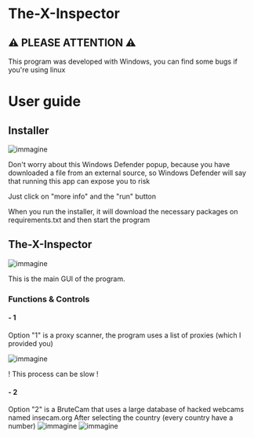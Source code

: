 # The-X-Inspector

## ⚠ PLEASE ATTENTION ⚠
This program was developed with Windows, you can find some bugs if you're using linux

# User guide 
## Installer
![immagine](https://github.com/Fedi6431/The-X-Inspector/assets/102946457/2a5fed3e-98c1-43df-9917-2127ac1563ea)

Don't worry about this Windows Defender popup, because you have downloaded a file from an external source, so Windows Defender will say that running this app can expose you to risk

Just click on "more info" and the "run" button

When you run the installer, it will download the necessary packages on requirements.txt and then start the program

## The-X-Inspector
![immagine](https://github.com/Fedi6431/The-X-Inspector/assets/102946457/565aa3c8-3e18-4fc0-8307-8cdeeed76749)

This is the main GUI of the program.

### Functions & Controls

#### - 1 
Option "1" is a proxy scanner, the program uses a list of proxies (which I provided you)

![immagine](https://github.com/Fedi6431/The-X-Inspector/assets/102946457/438f5741-6c46-4ebd-bd0a-a5e4633fa58b)

! This process can be slow !

#### - 2
Option "2" is a BruteCam that uses a large database of hacked webcams named insecam.org
After selecting the country (every country have a number)
![immagine](https://github.com/Fedi6431/The-X-Inspector/assets/102946457/a27d3e60-92d3-4e84-ae0b-0cca8b67b959)
![immagine](https://github.com/Fedi6431/The-X-Inspector/assets/102946457/09cf088c-75e9-45ec-9d59-a13f28ce3b63)

